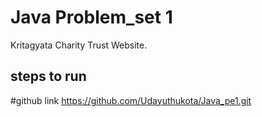 # Java Problem_set 1
Kritagyata Charity Trust Website.
## steps to run


#github link
https://github.com/Udayuthukota/Java_pe1.git





